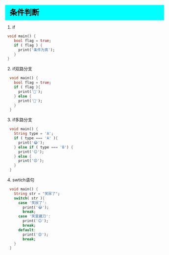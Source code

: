 <div
    style = "
        width: 100%;
        height: 50px;
        background: #00FFFF;
        color: black;
        line-height: 50px;
        padding-left: 15px;
        font-size: 24px;
        font-weight: bold;
    "
> 
    条件判断
</div>

1. if
```dart
 void main() {
    bool flag = true;
    if ( flag ) {
      print('条件为真');
    }
 }
```
2. if双路分支
```dart
  void main() {
    bool flag = true;
    if ( flag ){
      print('🍇');
    } else {
      print('🍈');
    }
  }
```

3. if多路分支
```dart
  void main() {
    String type = 'A';
    if ( type === 'A' ){
      print('😂');
    } else if ( type === 'B') {
      print('😊');
    } else {
      print('😍');
    }
  }
```
4. swtich语句
```dart
  void main() {
    String str = "笑尿了";
    switch( str ){
      case '笑尿了':
        print('😂');
        break;
      case '笑里藏刀':
        print('😊');
        break;
      default: 
        print('😍');
        break;
    }
  }
```